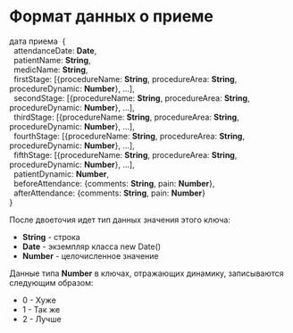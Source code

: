 # Формат данных о приеме

дата приема &nbsp;{  
&nbsp;&nbsp;attendanceDate: **Date**,  
&nbsp;&nbsp;patientName: **String**,  
&nbsp;&nbsp;medicName: **String**,  
&nbsp;&nbsp;firstStage: [{procedureName: **String**, procedureArea: **String**, procedureDynamic: **Number**}, ...],  
&nbsp;&nbsp;secondStage: [{procedureName: **String**, procedureArea: **String**, procedureDynamic: **Number**}, ...],  
&nbsp;&nbsp;thirdStage: [{procedureName: **String**, procedureArea: **String**, procedureDynamic: **Number**}, ...],  
&nbsp;&nbsp;fourthStage: [{procedureName: **String**, procedureArea: **String**, procedureDynamic: **Number**}, ...],  
&nbsp;&nbsp;fifthStage: [{procedureName: **String**, procedureArea: **String**, procedureDynamic: **Number**}, ...],  
&nbsp;&nbsp;patientDynamic: **Number**,  
&nbsp;&nbsp;beforeAttendance: {comments: **String**, pain: **Number**},  
&nbsp;&nbsp;afterAttendance: {comments: **String**, pain: **Number**}  
}  
  
После двоеточия идет тип данных значения этого ключа:  
- **String** - строка  
- **Date** - экземпляр класса new Date()  
- **Number** - целочисленное значение  

Данные типа **Number** в ключах, отражающих динамику, записываются следующим образом:
- 0 - Хуже
- 1 - Так же
- 2 - Лучше
